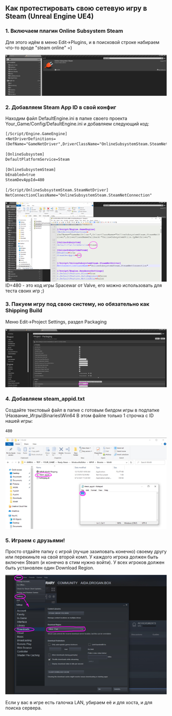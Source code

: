 ## Как протестировать свою сетевую игру в Steam (Unreal Engine UE4)

### 1. Включаем плагин Online Subsystem Steam
Для этого идём в меню Edit->Plugins,  и в поисковой строке набираем что-то вроде "steam online" =)

![Online Subsystem Steam enable](https://github.com/droganaida/ue4-steam-enable/blob/main/sts-1.jpg?raw=true)

### 2. Добавляем Steam App ID в свой конфиг
Находим файл DefaultEngine.ini в папке своего проекта Your_Game/Config/DefaultEngine.ini и добавляем следующий код:
```
[/Script/Engine.GameEngine]
+NetDriverDefinitions=(DefName="GameNetDriver",DriverClassName="OnlineSubsystemSteam.SteamNetDriver",DriverClassNameFallback="OnlineSubsystemUtils.IpNetDriver")

[OnlineSubsystem]
DefaultPlatformService=Steam

[OnlineSubsystemSteam]
bEnabled=true
SteamDevAppId=480

[/Script/OnlineSubsystemSteam.SteamNetDriver]
NetConnectionClassName="OnlineSubsystemSteam.SteamNetConnection"
```
![Steam App ID](https://github.com/droganaida/ue4-steam-enable/blob/main/sts-2.jpg?raw=true)
ID=480 - это код игры Spacewar от Valve, его можно использовать для теста своих игр ;)

### 3. Пакуем игру под свою систему, но обязательно как Shipping Build
Меню Edit->Project Settings, раздел Packaging

![Packaging](https://github.com/droganaida/ue4-steam-enable/blob/main/sts-3.jpg?raw=true)

### 4. Добавляем steam_appid.txt
Создайте текстовый файл в папке с готовым билдом игры в подпапке \Название_Игры\Binaries\Win64
В этом файле только 1 строчка с ID нашей игры:
```
480
```
![steam_appid.txt](https://github.com/droganaida/ue4-steam-enable/blob/main/sts-4.jpg?raw=true)

### 5. Играем с друзьями!
Просто отдайте папку с игрой (лучше зазиповать конечно) своему другу или перекиньте на свой второй комп.
У каждого игрока должен быть включен Steam (и конечно в стим нужно войти).
У всех игроков должен быть установлен один Download Region.

![Download Region Steam](https://github.com/droganaida/ue4-steam-enable/blob/main/sts-5.jpg?raw=true)

Если у вас в игре есть галочка LAN, убираем её и для хоста, и для поиска сервера.

